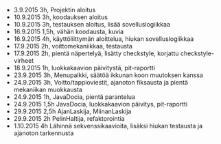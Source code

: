 - 3.9.2015 3h, Projektin aloitus
- 10.9.2015 3h, koodauksen aloitus
- 10.9.2015 3h, testauksen aloitus, lisää sovelluslogiikkaa
- 16.9.2015 1,5h, vähän koodausta, kuvia
- 16.9.2015 4h, käyttöliittymän aloittelua, hiukan sovelluslogiikkaa
- 17.9.2015 2h, voittomekaniikkaa, testausta
- 17.9.2015 2h, pientä näpertelyä, lisätty checkstyle, korjattu checkstyle-virheet
- 18.9.2015 1h, luokkakaavion päivitystä, pit-raportti
- 23.9.2015 3h, Menupalkki, säätöä ikkunan koon muutoksen kanssa
- 24.9.2015 3h, Voitto/tappioviestit, ajanoton fiksausta ja pientä mekaniikan muokkausta
- 24.9.2015 1h, JavaDocia, pientä parantelua
- 24.9.2015 1,5h JavaDocia, luokkakaavion päivitys, pit-raportti
- 29.9.2015 2,5h AjanLaskija, MiinanLaskija
- 29.9.2015 2h PelinHaltija, refaktorointia
- 1.10.2015 4h  Lähinnä sekvenssikaavioita, lisäksi hiukan testausta ja ajanoton tarkennusta